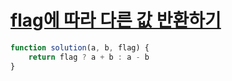 # [flag에 따라 다른 값 반환하기](https://school.programmers.co.kr/learn/courses/30/lessons/181933)

```js
function solution(a, b, flag) {
    return flag ? a + b : a - b 
}
```